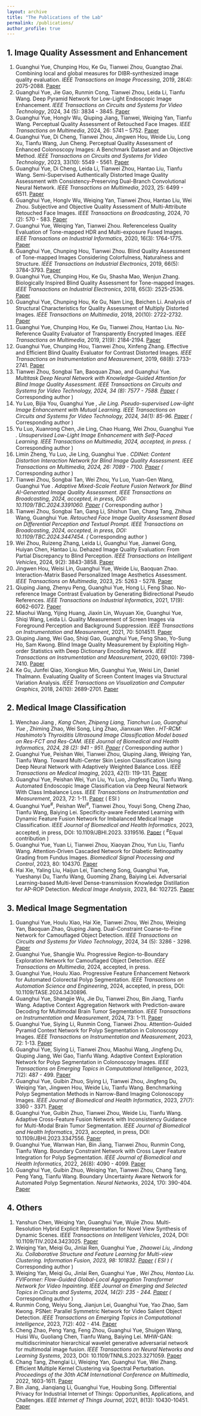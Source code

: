 ```yaml
---
layout: archive
title: "The Publications of the Lab"
permalink: /publications/
author_profile: true
---
```


## 1. Image Quality Assessment and Enhancement
1. Guanghui Yue, Chunping Hou, Ke Gu, Tianwei Zhou, Guangtao Zhai. Combining local and global measures for DIBR-synthesized image quality evaluation. <em>IEEE Transactions on Image Processing</em>, 2019, 28(4): 2075-2088. [Paper](https://ieeexplore.ieee.org/abstract/document/8491300/)
2. Guanghui Yue, Jie Gao, Runmin Cong, Tianwei Zhou, Leida Li, Tianfu Wang. Deep Pyramid Network for Low-Light Endoscopic Image Enhancement. <em>IEEE Transactions on Circuits and Systems for Video Technology</em>, 2024, 34 (5): 3834 - 3845. [Paper](https://ieeexplore.ieee.org/abstract/document/10274690/)
3. Guanghui Yue, Honglv Wu, Qiuping Jiang, Tianwei, Weiqing Yan, Tianfu Wang. Perceptual Quality Assessment of Retouched Face Images. <em>IEEE Transactions on Multimedia</em>, 2024, 26: 5741 – 5752. [Paper](https://ieeexplore.ieee.org/abstract/document/10337739/)
4. Guanghui Yue, Di Cheng, Tianwei Zhou, Jingwen Hou, Weide Liu, Long Xu, Tianfu Wang, Jun Cheng. Perceptual Quality Assessment of Enhanced Colonoscopy Images: A Benchmark Dataset and an Objective Method. <em>IEEE Transactions on Circuits and Systems for Video Technology</em>, 2023, 33(10): 5549 - 5561. [Paper](https://ieeexplore.ieee.org/abstract/document/10078370/)
5. Guanghui Yue, Di Cheng, Leida Li, Tianwei Zhou, Hantao Liu, Tianfu Wang. Semi-Supervised Authentically Distorted Image Quality Assessment with Consistency-Preserving Dual-Branch Convolutional Neural Network. <em>IEEE Transactions on Multimedia</em>, 2023, 25: 6499 - 6511. [Paper](https://ieeexplore.ieee.org/abstract/document/9903545/)
6. Guanghui Yue, Honglv Wu, Weiqing Yan, Tianwei Zhou, Hantao Liu, Wei Zhou. Subjective and Objective Quality Assessment of Multi-Attribute Retouched Face Images. <em>IEEE Transactions on Broadcasting</em>, 2024, 70 (2): 570 - 583. [Paper](https://ieeexplore.ieee.org/abstract/document/10481528/)
7. Guanghui Yue, Weiqing Yan, Tianwei Zhou. Referenceless Quality Evaluation of Tone-mapped HDR and Multi-exposure Fused Images. <em>IEEE Transactions on Industrial Informatics</em>, 2020, 16(3): 1764-1775. [Paper](https://ieeexplore.ieee.org/abstract/document/8758367/)
8. Guanghui Yue, Chunping Hou, Tianwei Zhou. Blind Quality Assessment of Tone-mapped Images Considering Colorfulness, Naturalness and Structure. <em>IEEE Transactions on Industrial Electronics</em>, 2019, 66(5): 3784-3793. [Paper](https://ieeexplore.ieee.org/abstract/document/8409470/)
9. Guanghui Yue, Chunping Hou, Ke Gu, Shasha Mao, Wenjun Zhang. Biologically Inspired Blind Quality Assessment for Tone-mapped Images. <em>IEEE Transactions on Industrial Electronics</em>, 2018, 65(3): 2525-2536. [Paper](https://ieeexplore.ieee.org/abstract/document/8010305/)
10. Guanghui Yue, Chunping Hou, Ke Gu, Nam Ling, Beichen Li. Analysis of Structural Characteristics for Quality Assessment of Multiply Distorted Images. <em>IEEE Transactions on Multimedia</em>, 2018, 20(10): 2722-2732. [Paper](https://ieeexplore.ieee.org/abstract/document/8301594/)
11. Guanghui Yue, Chunping Hou, Ke Gu, Tianwei Zhou, Hantao Liu. No-Reference Quality Evaluator of Transparently Encrypted Images. <em>IEEE Transactions on Multimedia</em>, 2019, 21(9): 2184-2194. [Paper](https://ieeexplore.ieee.org/abstract/document/8698867/)
12. Guanghui Yue, Chunping Hou, Tianwei Zhou, Xinfeng Zhang. Effective and Efficient Blind Quality Evaluator for Contrast Distorted Images. <em>IEEE Transactions on Instrumentation and Measurement</em>, 2019, 68(8): 2733-2741. [Paper](https://ieeexplore.ieee.org/abstract/document/8467549/)
13. Tianwei Zhou, Songbai Tan, Baoquan Zhao, and Guanghui Yue<sup>*</sup>. Multitask Deep Neural Network with Knowledge-Guided Attention for Blind Image Quality Assessment. <em>IEEE Transactions on Circuits and Systems for Video Technology</em>, 2024, 34 (8): 7577 - 7588. [Paper](https://ieeexplore.ieee.org/abstract/document/10464346/) ( <sup>*</sup>Corresponding author )
14. Yu Luo, Bijia You, Guanghui Yue<sup>*</sup> , Jie Ling. Pseudo-supervised Low-light Image Enhancement with Mutual Learning. <em>IEEE Transactions on Circuits and Systems for Video Technology</em>, 2024, 34(1): 85-96. [Paper](https://ieeexplore.ieee.org/abstract/document/10147801/) ( <sup>*</sup>Corresponding author )
15. Yu Luo, Xuanrong Chen, Jie Ling, Chao Huang, Wei Zhou, Guanghui Yue<sup>*</sup> . Unsupervised Low-Light Image Enhancement with Self-Paced Learning. <em>IEEE Transactions on Multimedia</em>, 2024, accepted, in press. ( <sup>*</sup>Corresponding author )
16. Limin Zheng, Yu Luo, Jie Ling, Guanghui Yue<sup>*</sup> . CDINet: Content Distortion Interaction Network for Blind Image Quality Assessment. <em>IEEE Transactions on Multimedia</em>, 2024, 26: 7089 - 7100. [Paper](https://ieeexplore.ieee.org/abstract/document/10440553/) ( <sup>*</sup>Corresponding author )
17. Tianwei Zhou, Songbai Tan, Wei Zhou, Yu Luo, Yuan-Gen Wang, Guanghui Yue<sup>*</sup> . Adaptive Mixed-Scale Feature Fusion Network for Blind AI-Generated Image Quality Assessment. <em>IEEE Transactions on Broadcasting</em>, 2024, accepted, in press, DOI: 10.1109/TBC.2024.3391060. [Paper](https://ieeexplore.ieee.org/abstract/document/10520989/) ( <sup>*</sup>Corresponding author )
18. Tianwei Zhou, Songbai Tan, Gang Li, Shishun Tian, Chang Tang, Zhihua Wang, Guanghui Yue<sup>*</sup>. Retouched Face Image Quality Assessment Based on Differential Perception and Textual Prompt. <em>IEEE Transactions on Broadcasting</em>, 2024, accepted, in press, DOI: 10.1109/TBC.2024.3447454. ( <sup>*</sup>Corresponding author )
19. Wei Zhou, Ruizeng Zhang, Leida Li, Guanghui Yue, Jianwei Gong, Huiyan Chen, Hantao Liu. Dehazed Image Quality Evaluation: From Partial Discrepancy to Blind Perception. <em>IEEE Transactions on Intelligent Vehicles</em>, 2024, 9(2): 3843-3858. [Paper](https://ieeexplore.ieee.org/abstract/document/10409541/)
20. Jingwen Hou, Weisi Lin, Guanghui Yue, Weide Liu, Baoquan Zhao. Interaction-Matrix Based Personalized Image Aesthetics Assessment. <em>IEEE Transactions on Multimedia</em>, 2023, 25: 5263 - 5278. [Paper](https://ieeexplore.ieee.org/abstract/document/9817633/)
21. Qiuping Jiang, Zhenyu Peng, Guanghui Yue, Hong Li, Feng Shao. No-reference Image Contrast Evaluation by Generating Bidirectional Pseudo References. <em>IEEE Transactions on Industrial Informatics</em>, 2021, 17(9): 6062-6072. [Paper](https://ieeexplore.ieee.org/abstract/document/9247305/)
22. Miaohui Wang, Yijing Huang, Jiaxin Lin, Wuyuan Xie, Guanghui Yue, Shiqi Wang, Leida Li. Quality Measurement of Screen Images via Foreground Perception and Background Suppression. <em>IEEE Transactions on Instrumentation and Measurement</em>, 2021, 70: 5014511. [Paper](https://ieeexplore.ieee.org/abstract/document/9509493/)
23. Qiuping Jiang, Wei Gao, Shiqi Gao, Guanghui Yue, Feng Shao, Yo-Sung Ho, Sam Kwong. Blind Image Quality Measurement by Exploiting High-order Statistics with Deep Dictionary Encoding Network. <em>IEEE Transactions on Instrumentation and Measurement</em>, 2020, 69(10): 7398-7410. [Paper](https://ieeexplore.ieee.org/abstract/document/9055066/)
24. Ke Gu, Junfei Qiao, Xiongkuo Min, Guanghui Yue, Weisi Lin, Daniel Thalmann. Evaluating Quality of Screen Content Images via Structural Variation Analysis. <em>IEEE Transactions on Visualization and Computer Graphics</em>, 2018, 24(10): 2689-2701. [Paper](https://ieeexplore.ieee.org/abstract/document/8100977/)

    
## 2. Medical Image Classification
1. Wenchao Jiang<sup>*</sup> , Kang Chen, Zhipeng Liang, Tianchun Luo, Guanghui Yue<sup>*</sup> , Zhiming Zhao, Wei Song, Ling Zhao, Jianxuan Wen<sup>*</sup> . HT-RCM: Hashimoto’s Thyroiditis Ultrasound Image Classification Model based on Res-FCT and Res-CAM. <em>IEEE Journal of Biomedical and Health Informatics</em>, 2024, 28 (2): 941 - 951. [Paper](https://ieeexplore.ieee.org/abstract/document/10314736/) ( <sup>*</sup>Corresponding author )
2. Guanghui Yue, Peishan Wei, Tianwei Zhou, Qiuping Jiang, Weiqing Yan, Tianfu Wang. Toward Multi-Center Skin Lesion Classification Using Deep Neural Network with Adaptively Weighted Balance Loss. <em>IEEE Transactions on Medical Imaging</em>, 2023, 42(1): 119-131. [Paper](https://ieeexplore.ieee.org/abstract/document/9878129/)
3. Guanghui Yue, Peishan Wei, Yun Liu, Yu Luo, Jingfeng Du, Tianfu Wang. Automated Endoscopic Image Classification via Deep Neural Network With Class Imbalance Loss. <em>IEEE Transactions on Instrumentation and Measurement</em>, 2023, 72: 1-11. [Paper](https://ieeexplore.ieee.org/abstract/document/10091194/) ( <span style="color:blue,">ESI</span> )
4. Guanghui Yue<sup>#</sup>, Peishan Wei<sup>#</sup>, Tianwei Zhou, Youyi Song, Cheng Zhao, Tianfu Wang, Baiying Lei. Specificity-aware Federated Learning with Dynamic Feature Fusion Network for Imbalanced Medical Image Classification. <em>IEEE Journal of Biomedical and Health Informatics</em>, 2023, accepted, in press, DOI: 10.1109/JBHI.2023. 3319516. [Paper](https://ieeexplore.ieee.org/abstract/document/10264099/) ( <sup>#</sup>Equal contribution )
5. Guanghui Yue, Yuan Li, Tianwei Zhou, Xiaoyan Zhou, Yun Liu, Tianfu Wang. Attention-Driven Cascaded Network for Diabetic Retinopathy Grading from Fundus Images. <em>Biomedical Signal Processing and Control</em>, 2023, 80: 104370. [Paper](https://www.sciencedirect.com/science/article/pii/S1746809422008242)
6. Hai Xie, Yaling Liu, Haijun Lei, Tiancheng Song, Guanghui Yue, Yueshanyi Du, Tianfu Wang, Guoming Zhang, Baiying Lei. Adversarial Learning-based Multi-level Dense-transmission Knowledge Distillation for AP-ROP Detection. <em>Medical Image Analysis</em>, 2023, 84: 102725. [Paper](https://www.sciencedirect.com/science/article/pii/S136184152200353X)


## 3. Medical Image Segmentation
1. Guanghui Yue, Houlu Xiao, Hai Xie, Tianwei Zhou, Wei Zhou, Weiqing Yan, Baoquan Zhao, Qiuping Jiang. Dual-Constraint Coarse-to-Fine Network for Camouflaged Object Detection. <em>IEEE Transactions on Circuits and Systems for Video Technology</em>, 2024, 34 (5): 3286 - 3298. [Paper](https://ieeexplore.ieee.org/abstract/document/10262011/)
2. Guanghui Yue, Shangjie Wu. Progressive Region-to-Boundary Exploration Network for Camouflaged Object Detection. <em>IEEE Transactions on Multimedia</em>, 2024, accepted, in press. 
3. Guanghui Yue, Houlu Xiao. Progressive Feature Enhancement Network for Automated Colorectal Polyp Segmentation. <em>IEEE Transactions on Automation Science and Engineering</em>, 2024, accepted, in press, DOI: 10.1109/TASE.2024.3430896.
4. Guanghui Yue, Shangjie Wu, Jie Du, Tianwei Zhou, Bin Jiang, Tianfu Wang. Adaptive Context Aggregation Network with Prediction-aware Decoding for Multimodal Brain Tumor Segmentation. <em>IEEE Transactions on Instrumentation and Measurement</em>, 2024, 73: 1-11. [Paper](https://ieeexplore.ieee.org/abstract/document/10582891/)
5. Guanghui Yue, Siying Li, Runmin Cong, Tianwei Zhou. Attention-Guided Pyramid Context Network for Polyp Segmentation in Colonoscopy Images. <em>IEEE Transactions on Instrumentation and Measurement</em>, 2023, 72: 1-13. [Paper](https://ieeexplore.ieee.org/abstract/document/10058111/)
6. Guanghui Yue, Siying Li, Tianwei Zhou, Miaohui Wang, Jingfeng Du, Qiuping Jiang, Wei Gao, Tianfu Wang. Adaptive Context Exploration Network for Polyp Segmentation in Colonoscopy Images. <em>IEEE Transactions on Emerging Topics in Computational Intelligence</em>, 2023, 7(2): 487 - 499. [Paper](https://ieeexplore.ieee.org/abstract/document/9852746/)
7. Guanghui Yue, Guibin Zhuo, Siying Li, Tianwei Zhou, Jingfeng Du, Weiqing Yan, Jingwen Hou, Weide Liu, Tianfu Wang. Benchmarking Polyp Segmentation Methods in Narrow-Band Imaging Colonoscopy Images. <em>IEEE Journal of Biomedical and Health Informatics</em>, 2023, 27(7): 3360 - 3371. [Paper](https://ieeexplore.ieee.org/abstract/document/10109024/)
8. Guanghui Yue, Guibin Zhuo, Tianwei Zhou, Weide Liu, Tianfu Wang. Adaptive Cross-Feature Fusion Network with Inconsistency Guidance for Multi-Modal Brain Tumor Segmentation. <em>IEEE Journal of Biomedical and Health Informatics</em>, 2023, accepted, in press, DOI: 10.1109/JBHI.2023.3347556. [Paper](https://ieeexplore.ieee.org/abstract/document/10374553/)
9. Guanghui Yue, Wanwan Han, Bin Jiang, Tianwei Zhou, Runmin Cong, Tianfu Wang. Boundary Constraint Network with Cross Layer Feature Integration for Polyp Segmentation. <em>IEEE Journal of Biomedical and Health Informatics</em>, 2022, 26(8): 4090 - 4099. [Paper](https://ieeexplore.ieee.org/abstract/document/9772424/)
10. Guanghui Yue, Guibin Zhuo, Weiqing Yan, Tianwei Zhou, Chang Tang, Peng Yang, Tianfu Wang. Boundary Uncertainty Aware Network for Automated Polyp Segmentation. <em>Neural Networks</em>, 2024, 170: 390-404. [Paper](https://www.sciencedirect.com/science/article/pii/S0893608023006731)

## 4. Others
1. Yanshun Chen, Weiqing Yan, Guanghui Yue, Wujie Zhou. Multi-Resolution Hybrid Explicit Representation for Novel View Synthesis of Dynamic Scenes. <em>IEEE Transactions on Intelligent Vehicles</em>, 2024, DOI: 10.1109/TIV.2024.3423025. [Paper](https://ieeexplore.ieee.org/abstract/document/10586796/)
2. Weiqing Yan, Meiqi Gu, Jinlai Ren, Guanghui Yue<sup>*</sup> , Zhaowei Liu, Jindong Xu. Collaborative Structure and Feature Learning for Multi-view Clustering. <em>Information Fusion</em>, 2023, 98: 101832. [Paper](https://www.sciencedirect.com/science/article/pii/S1566253523001483) ( <span style="color:blue,">ESI</span> ) ( <sup>*</sup>Corresponding author )
3. Weiqing Yan, Meiqi Gu, Jinlai Ren, Guanghui Yue<sup>*</sup> , Wei Zhou, Hantao Liu. FVIFormer: Flow-Guided Global-Local Aggregation Transformer Network for Video Inpainting. <em>IEEE Journal on Emerging and Selected Topics in Circuits and Systems</em>, 2024, 14(2): 235 - 244. [Paper](https://ieeexplore.ieee.org/abstract/document/10508737/) ( <sup>*</sup>Corresponding author )
4. Runmin Cong, Weiyu Song, Jianjun Lei, Guanghui Yue, Yao Zhao, Sam Kwong. PSNet: Parallel Symmetric Network for Video Salient Object Detection. <em>IEEE Transactions on Emerging Topics in Computational Intelligence</em>, 2023, 7(2): 402 - 414. [Paper](https://ieeexplore.ieee.org/abstract/document/9955382/)
5. Cheng Zhao, Peng Yang, Feng Zhou, Guanghui Yue, Shuigen Wang, Huisi Wu, Guoliang Chen, Tianfu Wang, Baiying Lei. MHW-GAN: multidiscriminator hierarchical wavelet generative adversarial network for multimodal image fusion. <em>IEEE Transactions on Neural Networks and Learning Systems</em>, 2023, DOI: 10.1109/TNNLS.2023.3271059. [Paper](https://ieeexplore.ieee.org/abstract/document/10177917/)
6. Chang Tang, Zhenglai Li, Weiqing Yan, Guanghui Yue, Wei Zhang. Efficient Multiple Kernel Clustering via Spectral Perturbation. <em>Proceedings of the 30th ACM International Conference on Multimedia</em>, 2022, 1603-1611. [Paper](https://dl.acm.org/doi/abs/10.1145/3503161.3548153)
7. Bin Jiang, Jianqiang Li, Guanghui Yue, Houbing Song. Differential Privacy for Industrial Internet of Things: Opportunities, Applications, and Challenges. <em>IEEE Internet of Things Journal</em>, 2021, 8(13): 10430-10451. [Paper](https://ieeexplore.ieee.org/abstract/document/9348921/)
